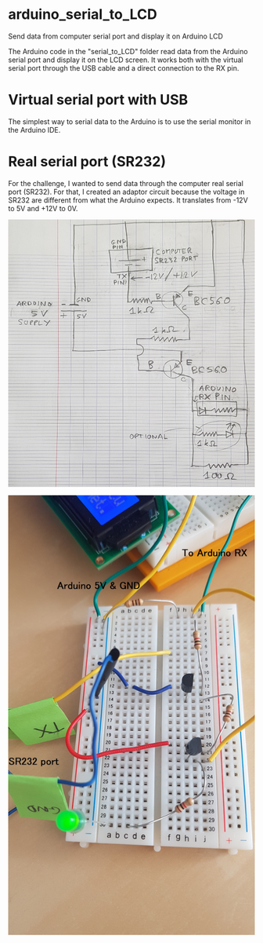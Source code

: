 # arduino_serial_to_LCD
Send data from computer serial port and display it on Arduino LCD

The Arduino code in the "serial_to_LCD" folder read data from the Arduino serial port and display it on the LCD screen. It works both with the virtual serial port through the USB cable and a direct connection to the RX pin.

# Virtual serial port with USB
The simplest way to serial data to the Arduino is to use the serial monitor in the Arduino IDE.

# Real serial port (SR232)
For the challenge, I wanted to send data through the computer real serial port (SR232). For that, I created an adaptor circuit because the voltage in SR232 are different from what the Arduino expects. It translates from -12V to 5V and +12V to 0V.

![Circuit diagram](/circuit/diagram.jpg?raw=true)

![Circuit photo](/circuit/photo_annotated.jpg?raw=true)
